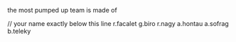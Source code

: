 the most pumped up team is made of

// your name exactly below this line
r.facalet
g.biro
r.nagy
a.hontau
a.sofrag
b.teleky
